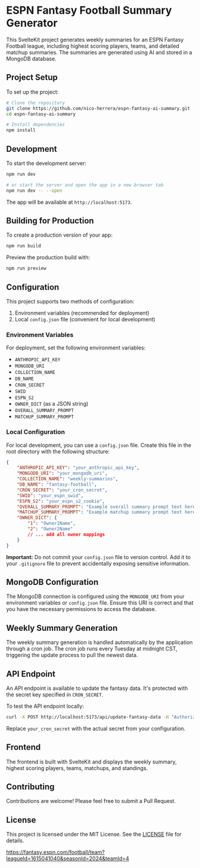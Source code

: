 # ESPN Fantasy Football Summary Generator

This SvelteKit project generates weekly summaries for an ESPN Fantasy Football league, including highest scoring players, teams, and detailed matchup summaries. The summaries are generated using AI and stored in a MongoDB database.

## Project Setup

To set up the project:

```bash
# Clone the repository
git clone https://github.com/nico-herrera/espn-fantasy-ai-summary.git
cd espn-fantasy-ai-summary

# Install dependencies
npm install
```

## Development

To start the development server:

```bash
npm run dev

# or start the server and open the app in a new browser tab
npm run dev -- --open
```

The app will be available at `http://localhost:5173`.

## Building for Production

To create a production version of your app:

```bash
npm run build
```

Preview the production build with:

```bash
npm run preview
```

## Configuration

This project supports two methods of configuration:

1. Environment variables (recommended for deployment)
2. Local `config.json` file (convenient for local development)

### Environment Variables

For deployment, set the following environment variables:

- `ANTHROPIC_API_KEY`
- `MONGODB_URI`
- `COLLECTION_NAME`
- `DB_NAME`
- `CRON_SECRET`
- `SWID`
- `ESPN_S2`
- `OWNER_DICT` (as a JSON string)
- `OVERALL_SUMMARY_PROMPT`
- `MATCHUP_SUMMARY_PROMPT`

### Local Configuration

For local development, you can use a `config.json` file. Create this file in the root directory with the following structure:

```json
{
	"ANTHROPIC_API_KEY": "your_anthropic_api_key",
	"MONGODB_URI": "your_mongodb_uri",
	"COLLECTION_NAME": "weekly-summaries",
	"DB_NAME": "fantasy-football",
	"CRON_SECRET": "your_cron_secret",
	"SWID": "your_espn_swid",
	"ESPN_S2": "your_espn_s2_cookie",
	"OVERALL_SUMMARY_PROMPT": "Example overall summary prompt text here.",
	"MATCHUP_SUMMARY_PROMPT": "Example matchup summary prompt text here.",
	"OWNER_DICT": {
		"1": "Owner1Name",
		"2": "Owner2Name"
		// ... add all owner mappings
	}
}
```

**Important:** Do not commit your `config.json` file to version control. Add it to your `.gitignore` file to prevent accidentally exposing sensitive information.

## MongoDB Configuration

The MongoDB connection is configured using the `MONGODB_URI` from your environment variables or `config.json` file. Ensure this URI is correct and that you have the necessary permissions to access the database.

## Weekly Summary Generation

The weekly summary generation is handled automatically by the application through a cron job. The cron job runs every Tuesday at midnight CST, triggering the update process to pull the newest data.

## API Endpoint

An API endpoint is available to update the fantasy data. It's protected with the secret key specified in `CRON_SECRET`.

To test the API endpoint locally:

```bash
curl -X POST http://localhost:5173/api/update-fantasy-data -H "Authorization: Bearer your_cron_secret"
```

Replace `your_cron_secret` with the actual secret from your configuration.

## Frontend

The frontend is built with SvelteKit and displays the weekly summary, highest scoring players, teams, matchups, and standings.

## Contributing

Contributions are welcome! Please feel free to submit a Pull Request.

## License

This project is licensed under the MIT License. See the [LICENSE](LICENSE) file for details.

https://fantasy.espn.com/football/team?leagueId=1615041040&seasonId=2024&teamId=4